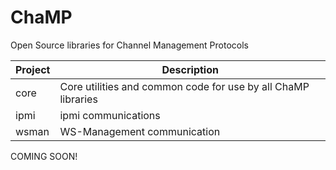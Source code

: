 # ChaMP
Open Source libraries for Channel Management Protocols

| Project | Description |
| ------- | ----------- |
| core    | Core utilities and common code for use by all ChaMP libraries |
| ipmi    | ipmi communications |
| wsman   | WS-Management communication |

COMING SOON!

